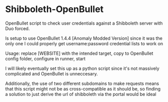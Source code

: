 # Shibboleth-OpenBullet

OpenBullet script to check user credentials against a Shibboleth server with Duo forced.

Is setup to use OpenBullet 1.4.4 [Anomaly Modded Version] since it was the only one I could properly get username:password credential lists to work on

Usage:
replace [WEBSITE] with the intended target, copy to OpenBullet config folder, configure in runner, start

I will likely eventually set this up as a python script since it's not massively complicated and OpenBullet is unneccesary.

Additionally, the use of two different subdomains to make requests means that this script might not be as cross-compatible as it should be, so finding a solution to just derive the url of shibboleth via the portal would be ideal
